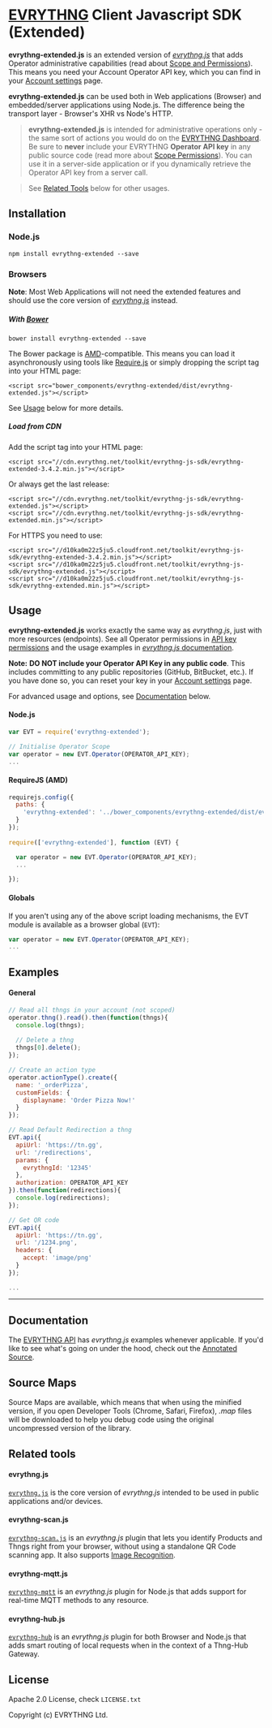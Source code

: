 # [EVRYTHNG](https://www.evrythng.com) Client Javascript SDK (Extended)

**evrythng-extended.js** is an extended version of [*evrythng.js*](https://github.com/evrythng/evrythng.js)
that adds Operator administrative capabilities (read about
[Scope and Permissions](https://dashboard.evrythng.com/developers/apidoc/scopes#operator-permissions)). This means you need
your Account Operator API key, which you can find in your [Account settings](https://dashboard.evrythng.com/account) page.

**evrythng-extended.js** can be used both in Web applications (Browser) and embedded/server applications using Node.js. The
difference being the transport layer - Browser's XHR vs Node's HTTP.

> **evrythng-extended.js** is intended for administrative operations only - the same sort of actions you would do on 
the [EVRYTHNG Dashboard](https://dashboard.evrythng.com). Be sure to **never** include your EVRYTHNG **Operator API key** 
in any public source code (read more about [Scope Permissions](https://dashboard.evrythng.com/developers/apidoc/scopes#permissions)).
You can use it in a server-side application or if you dynamically retrieve the Operator API key from a server call.

> See [Related Tools](#related-tools) below for other usages.

## Installation

### Node.js

    npm install evrythng-extended --save

### Browsers

**Note**: Most Web Applications will not need the extended features and should use the core version of 
[*evrythng.js*](https://github.com/evrythng/evrythng.js) instead.

##### With [Bower](http://bower.io/)

    bower install evrythng-extended --save
    
The Bower package is [AMD](http://requirejs.org/docs/whyamd.html)-compatible. This means you can load 
it asynchronously using tools like [Require.js](http://requirejs.org/) or simply dropping the script tag 
into your HTML page:

    <script src="bower_components/evrythng-extended/dist/evrythng-extended.js"></script>

See [Usage](#usage) below for more details.

##### Load from CDN

Add the script tag into your HTML page:

    <script src="//cdn.evrythng.net/toolkit/evrythng-js-sdk/evrythng-extended-3.4.2.min.js"></script>
 
Or always get the last release:

    <script src="//cdn.evrythng.net/toolkit/evrythng-js-sdk/evrythng-extended.js"></script>
    <script src="//cdn.evrythng.net/toolkit/evrythng-js-sdk/evrythng-extended.min.js"></script>
    
For HTTPS you need to use:

    <script src="//d10ka0m22z5ju5.cloudfront.net/toolkit/evrythng-js-sdk/evrythng-extended-3.4.2.min.js"></script>
    <script src="//d10ka0m22z5ju5.cloudfront.net/toolkit/evrythng-js-sdk/evrythng-extended.js"></script>
    <script src="//d10ka0m22z5ju5.cloudfront.net/toolkit/evrythng-js-sdk/evrythng-extended.min.js"></script>

## Usage

**evrythng-extended.js** works exactly the same way as *evrythng.js*, just with more resources (endpoints). 
See all Operator permissions in [API key permissions](https://dashboard.evrythng.com/developers/apidoc/scopes#permissions) 
and the usage examples in [*evrythng.js* documentation](https://github.com/evrythng/evrythng.js#examples).

**Note:** **DO NOT include your Operator API Key in any public code**. This includes committing to any 
public repositories (GitHub, BitBucket, etc.). If you have done so, you can reset your key in your 
[Account settings](https://dashboard.evrythng.com/account) page.

For advanced usage and options, see [Documentation](#documentation) below.

#### Node.js

```javascript 
var EVT = require('evrythng-extended');

// Initialise Operator Scope
var operator = new EVT.Operator(OPERATOR_API_KEY);
...
```

#### RequireJS (AMD)

```javascript
requirejs.config({
  paths: {
    'evrythng-extended': '../bower_components/evrythng-extended/dist/evrythng-extended'
  }
});
    
require(['evrythng-extended'], function (EVT) {

  var operator = new EVT.Operator(OPERATOR_API_KEY);
  ...

});
```

#### Globals

If you aren't using any of the above script loading mechanisms, the EVT module is available
as a browser global (`EVT`):

```javascript
var operator = new EVT.Operator(OPERATOR_API_KEY);
...
```

## Examples 

#### General

```javascript
// Read all thngs in your account (not scoped)
operator.thng().read().then(function(thngs){
  console.log(thngs);
  
  // Delete a thng
  thngs[0].delete();
});

// Create an action type
operator.actionType().create({
  name: '_orderPizza',
  customFields: {
    displayname: 'Order Pizza Now!'
  }
});

// Read Default Redirection a thng
EVT.api({
  apiUrl: 'https://tn.gg',
  url: '/redirections',
  params: {
    evrythngId: '12345'
  },
  authorization: OPERATOR_API_KEY
}).then(function(redirections){
  console.log(redirections);
});

// Get QR code
EVT.api({
  apiUrl: 'https://tn.gg',
  url: '/1234.png',
  headers: {
    accept: 'image/png'
  }
});

...
```

---

## Documentation

The [EVRYTHNG API](https://dashboard.evrythng.com/developers/apidoc) has *evrythng.js* examples whenever applicable.
If you'd like to see what's going on under the hood, check out the [Annotated Source](http://evrythng.github.io/evrythng-source.js).

## Source Maps

Source Maps are available, which means that when using the minified version, if you open 
Developer Tools (Chrome, Safari, Firefox), *.map* files will be downloaded to help you debug code using the 
original uncompressed version of the library.

## Related tools

#### evrythng.js

[`evrythng.js`](https://github.com/evrythng/evrythng.js) is the core version of *evrythng.js* intended to be used in 
public applications and/or devices.

#### evrythng-scan.js

[`evrythng-scan.js`](https://github.com/evrythng/evrythng-scan.js) is an *evrythng.js* plugin that lets you identify 
Products and Thngs right from your browser, without using a standalone QR Code scanning app. It also supports 
[Image Recognition](https://dashboard.evrythng.com/developers/quickstart/image-recognition).

#### evrythng-mqtt.js

[`evrythng-mqtt`](https://www.npmjs.com/package/evrythng-mqtt) is an *evrythng.js* plugin for Node.js that adds support
for real-time MQTT methods to any resource.

#### evrythng-hub.js

[`evrythng-hub`](https://github.com/evrythng/evrythng-hub.js) is an *evrythng.js* plugin for both Browser and Node.js that
adds smart routing of local requests when in the context of a Thng-Hub Gateway.

## License

Apache 2.0 License, check `LICENSE.txt`

Copyright (c) EVRYTHNG Ltd.
